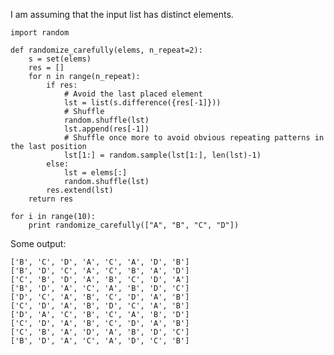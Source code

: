 I am assuming that the input list has distinct elements.

    import random
    
    def randomize_carefully(elems, n_repeat=2):
        s = set(elems)
        res = []
        for n in range(n_repeat):
            if res:
                # Avoid the last placed element
                lst = list(s.difference({res[-1]}))
                # Shuffle
                random.shuffle(lst)
                lst.append(res[-1])
                # Shuffle once more to avoid obvious repeating patterns in the last position
                lst[1:] = random.sample(lst[1:], len(lst)-1)
            else:
                lst = elems[:]
                random.shuffle(lst)
            res.extend(lst)
        return res
    
    for i in range(10):
        print randomize_carefully(["A", "B", "C", "D"])

Some output:

    ['B', 'C', 'D', 'A', 'C', 'A', 'D', 'B']
    ['B', 'D', 'C', 'A', 'C', 'B', 'A', 'D']
    ['C', 'B', 'D', 'A', 'B', 'C', 'D', 'A']
    ['B', 'D', 'A', 'C', 'A', 'B', 'D', 'C']
    ['D', 'C', 'A', 'B', 'C', 'D', 'A', 'B']
    ['C', 'D', 'A', 'B', 'D', 'C', 'A', 'B']
    ['D', 'A', 'C', 'B', 'C', 'A', 'B', 'D']
    ['C', 'D', 'A', 'B', 'C', 'D', 'A', 'B']
    ['C', 'B', 'A', 'D', 'A', 'B', 'D', 'C']
    ['B', 'D', 'A', 'C', 'A', 'D', 'C', 'B']